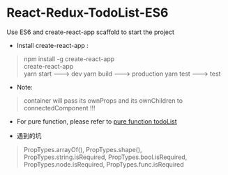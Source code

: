 # React-Redux-TodoList-ES6
Use ES6 and create-react-app scaffold to start the project

* Install create-react-app : 
> npm install -g create-react-app  
> create-react-app <project name>  
> yarn start ---> dev
> yarn build ---> production
> yarn test ---> test

* Note:
> container will pass its ownProps and its ownChildren to connectedComponent !!!

* For pure function, please refer to [pure function todoList](https://github.com/dudulaopo833/react-redux-todolist.git)

* 遇到的坑
> PropTypes.arrayOf(), PropTypes.shape(),     
> PropTypes.string.isRequired, PropTypes.bool.isRequired, PropTypes.node.isRequired, PropTypes.func.isRequired   


